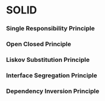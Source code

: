 # SOLID

### Single Responsibility Principle

### Open Closed Principle

### Liskov Substitution Principle

### Interface Segregation Principle

### Dependency Inversion Principle
